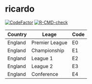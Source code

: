 
<!-- README.md is generated from README.Rmd. Please edit that file -->

# ricardo

<!-- badges: start -->

[![CodeFactor](https://www.codefactor.io/repository/github/jvieroe/ricardo/badge)](https://www.codefactor.io/repository/github/jvieroe/ricardo)
[![R-CMD-check](https://github.com/jvieroe/ricardo/workflows/R-CMD-check/badge.svg)](https://github.com/jvieroe/ricardo/actions)
<!-- badges: end -->

| Country | Leage          | Code |
|---------|----------------|------|
| England | Premier League | E0   |
| England | Championship   | E1   |
| England | League 1       | E2   |
| England | League 2       | E3   |
| England | Conference     | E4   |

